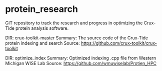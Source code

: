 # protein_research

GIT repository to track the research and progress in optimizing the Crux-Tide protein analysis software.

DIR: crux-toolkit-master
  Summary: The source code of the Crux-Tide protein indexing and search
  Source: https://github.com/crux-toolkit/crux-toolkit
  
DIR: optimize_index
  Summary: Optimized indexing .cpp file from Western Michigan WISE Lab
  Source: https://github.com/wmuwiselab/Protien_HPC
